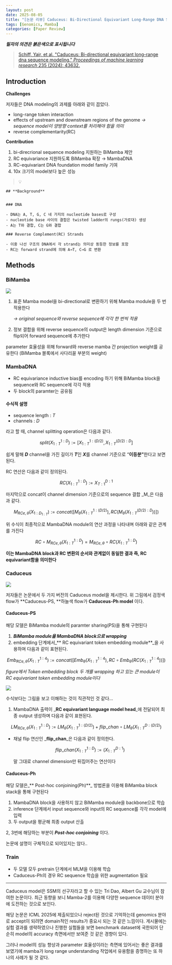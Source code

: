 ```yaml
---
layout: post
date: 2025-08-05
title: "[논문 리뷰] Caduceus: Bi-Directional Equivariant Long-Range DNA Sequence Modeling"
tags: [Genomics, Mamba]
categories: [Paper Review]
---
```


<span class="notion-red">_**필자의 의견은 붉은색으로 표시됩니다**_</span>


> [Schiff, Yair, et al. "Caduceus: Bi-directional equivariant long-range dna sequence modeling." ](https://pmc.ncbi.nlm.nih.gov/articles/PMC12189541/)[_Proceedings of machine learning research_](https://pmc.ncbi.nlm.nih.gov/articles/PMC12189541/)[ 235 (2024): 43632.](https://pmc.ncbi.nlm.nih.gov/articles/PMC12189541/)



## Introduction


**Challenges**


저자들은 DNA modeling의 과제를 아래와 같이 꼽았다.

- long-range token interaction
- effects of upstream and downstream regions of the genome 
_→ sequence model이 양방향 context를 처리해야 함을 의미_
- reverse complementarity(RC)

**Contribution**

1. bi-direcrional sequence modeling 지원하는 BiMamba 제안
1. RC equivariance 지원하도록 BiMamba 확장 → MambaDNA
1. RC-equivariant DNA foundation model family 기여
1. 10x 크기의 model보다 높은 성능

> 💡 


	## **Background**


	### DNA

	- DNA는 A, T, G, C 네 가지의 nucleotide bases로 구성
	- nucleotide base 사이의 결합은 twisted ladder의 rungs(가로대) 생성
	- A는 T와 결합, C는 G와 결합

	### Reverse Complement(RC) Strands

	- 이중 나선 구조의 DNA에서 각 strand는 의미상 동등한 정보를 포함
	- RC는 forward strand에 의해 A→T, C→G 로 변환


## Methods



### BiMamba


![](https://prod-files-secure.s3.us-west-2.amazonaws.com/542b861c-36a8-4051-84e5-8804b6728dba/2c247d59-7815-4980-99f0-8f0d21f445a7/image.png?X-Amz-Algorithm=AWS4-HMAC-SHA256&X-Amz-Content-Sha256=UNSIGNED-PAYLOAD&X-Amz-Credential=ASIAZI2LB466XKWJK4FV%2F20250915%2Fus-west-2%2Fs3%2Faws4_request&X-Amz-Date=20250915T110058Z&X-Amz-Expires=3600&X-Amz-Security-Token=IQoJb3JpZ2luX2VjEPv%2F%2F%2F%2F%2F%2F%2F%2F%2F%2FwEaCXVzLXdlc3QtMiJHMEUCIQC1GNdOx37GHYBQeD%2B%2BOlJx1%2FvpMiPnaXt%2BzSscqpTCmwIgYMA6IL8pWT0rmTn3mTrrbZp41x6wOm84I0ZZe04aUkQq%2FwMIcxAAGgw2Mzc0MjMxODM4MDUiDPmZ7bDlSVOhvx7g4CrcA8Onh%2B%2Ff8lMSyqnFVPAzusdrenF0Ig6kcgQiwUtFPD78mbb04n7gi0l0SkEd%2FowNPYE74dQxp5z4OQW55H2nRjPvr39y4oC1%2F3nFa2x%2BD6761D8Nj%2BX5RD1Wiwh3EMToxeWfe5fBpXnvzXa%2FXFTh2NO5iUCKwepHnlDjo%2FyDakrIgcHL3cUv6yg7gRhGPdHS06SKbzupwX8v4E8aEZXozPJ2dS%2BZUdOhwN5setAOmkFdIPyJcPK9onE5%2BVK8jnAhQ%2FpuUj0v7LosA1VwieKmidSIifCz89czXduGsX%2BNbU4BoEYCszvbB%2F3teu4xcUVhsA0yOTammC2Dp%2Fd1UtDRYsVc9ebkvQolzL8TFoO6zPdixU3iU8%2BxvmLMdasNt5WYsXhk%2FC9hiXQSdkCJfas558SIzK9a4O1f6Ri37%2B%2FKzgxyW%2Bi6hY99qinR64DNpHj8pBprJ00QNXtp6I%2Bs%2BbV5ZuQVAe6cXb%2F0F9HZPOj9Ct97prRu6%2FxeVh2tOJnTiv9ybUkHqSGjcKYPUpqJcuO6DKUC9EebypwOApBxxP9dNKwGmCtrLmU9ubRxXJ5dH58%2FwFhoiLVVZ1%2FOafzRuk%2F3hAuSZcvGrPSirFq%2FtH1cWxCdOKdQMidtEJ1Uh5p7MNfRn8YGOqUBzD85yM83vlLjtClyxQVO9DtYO6zAfzGl7Ih%2FKVwSkoRlw2Nl%2BFDIz96TNGTdtiT6A1YLUbdPVJHmhwwrn%2FkZFurRwKMflaHlXmwthbICPc4OFW8mTcUr%2BM9gR9q4iBXAzx9AzaK8ixT466zMpq7zy6xEvBbJ9EpyP0R6k9zU7gML0j7cf5A5eUVgxvG1r5aIVVBBT7K%2Fqsap50dek%2BgJdGfiUmn0&X-Amz-Signature=44447bd3474002534a14473191d96a9ef16687f8cfdf79f27b8653a879d72034&X-Amz-SignedHeaders=host&x-amz-checksum-mode=ENABLED&x-id=GetObject)

1. 표준 Mamba model을 bi-directional로 변환하기 위해 Mamba module을 두 번 적용한다

	_→ original sequence와 reverse sequence에 각각 한 번씩 적용_

1. 정보 결합을 위해 reverse sequence의 output은 length dimension 기준으로 flip되어 forward sequence에 추가한다

parameter 효율성을 위해 forward와 reverse mamba 간 projection weight를 공유한다 (BiMamba 블록에서 사다리꼴 부분의 weight)



### MambaDNA

- RC equivariance inductive bias를 encoding 하기 위해 BiMamba block을 sequence와 RC sequence에 각각 적용
- 두 block의 paramter는 공유됨


#### 수식적 설명

- sequence length : _T_
- channels : _D_

라고 할 때,  channel splitting operation은 다음과 같다.


$$
split(X^{1:D}_{1:T}):=[X^{1:(D/2)}_{1:T},X^{(D/2):D}_{1:T}]
$$


<span class="notion-red">쉽게 말해 </span><span class="notion-red">_**D**_</span><span class="notion-red"> channel을 가진 길이가 </span><span class="notion-red">_**T**_</span><span class="notion-red">인 </span><span class="notion-red">_**X**_</span><span class="notion-red">를 channel 기준으로 “</span><span class="notion-red">**이등분”**</span><span class="notion-red">한다고 보면 된다.</span>


RC 연산은 다음과 같이 정의된다.


$$
RC(X^{1:D}_{1:T}):=X^{D:1}_{T:1}
$$


마지막으로 concat이 channel dimension 기준으로의 sequence 결합 _M_은 다음과 같다.


$$
M_{RCe,\theta}(X_{1:D_{1:T}}):=concat([M_{\theta}(X^{1:(D/2)}_{1:T}),RC(M_{\theta}(X^{(D/2):D}_{1:T}))])
$$


위 수식이 최종적으로 MambaDNA module의 연산 과정을 나타내며 아래와 같은 관계를 가진다


$$
RC\circ M_{RCe,\theta}(X^{1:D}_{1:T}) = M_{RCe,\theta} \circ RC(X^{1:D}_{1:T})
$$


**이는 MambaDNA block과 RC 변환의 순서와 관계없이 동일한 결과 즉, RC equivariant함을 의미한다**



### Caduceus


![](https://prod-files-secure.s3.us-west-2.amazonaws.com/542b861c-36a8-4051-84e5-8804b6728dba/f94a60d7-8145-473b-aef9-7c68d3ec604a/image.png?X-Amz-Algorithm=AWS4-HMAC-SHA256&X-Amz-Content-Sha256=UNSIGNED-PAYLOAD&X-Amz-Credential=ASIAZI2LB466XKWJK4FV%2F20250915%2Fus-west-2%2Fs3%2Faws4_request&X-Amz-Date=20250915T110058Z&X-Amz-Expires=3600&X-Amz-Security-Token=IQoJb3JpZ2luX2VjEPv%2F%2F%2F%2F%2F%2F%2F%2F%2F%2FwEaCXVzLXdlc3QtMiJHMEUCIQC1GNdOx37GHYBQeD%2B%2BOlJx1%2FvpMiPnaXt%2BzSscqpTCmwIgYMA6IL8pWT0rmTn3mTrrbZp41x6wOm84I0ZZe04aUkQq%2FwMIcxAAGgw2Mzc0MjMxODM4MDUiDPmZ7bDlSVOhvx7g4CrcA8Onh%2B%2Ff8lMSyqnFVPAzusdrenF0Ig6kcgQiwUtFPD78mbb04n7gi0l0SkEd%2FowNPYE74dQxp5z4OQW55H2nRjPvr39y4oC1%2F3nFa2x%2BD6761D8Nj%2BX5RD1Wiwh3EMToxeWfe5fBpXnvzXa%2FXFTh2NO5iUCKwepHnlDjo%2FyDakrIgcHL3cUv6yg7gRhGPdHS06SKbzupwX8v4E8aEZXozPJ2dS%2BZUdOhwN5setAOmkFdIPyJcPK9onE5%2BVK8jnAhQ%2FpuUj0v7LosA1VwieKmidSIifCz89czXduGsX%2BNbU4BoEYCszvbB%2F3teu4xcUVhsA0yOTammC2Dp%2Fd1UtDRYsVc9ebkvQolzL8TFoO6zPdixU3iU8%2BxvmLMdasNt5WYsXhk%2FC9hiXQSdkCJfas558SIzK9a4O1f6Ri37%2B%2FKzgxyW%2Bi6hY99qinR64DNpHj8pBprJ00QNXtp6I%2Bs%2BbV5ZuQVAe6cXb%2F0F9HZPOj9Ct97prRu6%2FxeVh2tOJnTiv9ybUkHqSGjcKYPUpqJcuO6DKUC9EebypwOApBxxP9dNKwGmCtrLmU9ubRxXJ5dH58%2FwFhoiLVVZ1%2FOafzRuk%2F3hAuSZcvGrPSirFq%2FtH1cWxCdOKdQMidtEJ1Uh5p7MNfRn8YGOqUBzD85yM83vlLjtClyxQVO9DtYO6zAfzGl7Ih%2FKVwSkoRlw2Nl%2BFDIz96TNGTdtiT6A1YLUbdPVJHmhwwrn%2FkZFurRwKMflaHlXmwthbICPc4OFW8mTcUr%2BM9gR9q4iBXAzx9AzaK8ixT466zMpq7zy6xEvBbJ9EpyP0R6k9zU7gML0j7cf5A5eUVgxvG1r5aIVVBBT7K%2Fqsap50dek%2BgJdGfiUmn0&X-Amz-Signature=7ee1358c4bef796f462190854b790e601601439ed26641846fbf66735055959d&X-Amz-SignedHeaders=host&x-amz-checksum-mode=ENABLED&x-id=GetObject)


저자들은 논문에서 두 가지 버전의 Caduceus model을 제시한다. 위 그림에서 검정색 flow가 **Caduceus-PS, **하늘색 flow가 **Caduceus-Ph model** 이다.



#### Caduceus-PS


해당 모델은 BiMamba module의 paramter sharing(PS)을 통해 구현된다

1. _**BiMamba module을 MambaDNA block으로 wrapping**_
1. embedding 단계에서_** RC equivariant token embedding module**_을 사용하며 다음과 같이 표현된다.

$$
Emb_{RCe,\theta}(X^{1:4}_{1:T}):=concat([Emb_{\theta}(X^{1:4}_{1:T}),RC \circ Emb_{\theta}(RC(X^{1:4}_{1:T}))])
$$


_figure에서 Token embedding block 두 개를 wrapping 하고 있는 큰 module이 RC equivariant token embedding module이다_


![](https://prod-files-secure.s3.us-west-2.amazonaws.com/542b861c-36a8-4051-84e5-8804b6728dba/b175e4da-71eb-4e91-8c23-a06dabe673c9/image.png?X-Amz-Algorithm=AWS4-HMAC-SHA256&X-Amz-Content-Sha256=UNSIGNED-PAYLOAD&X-Amz-Credential=ASIAZI2LB466XKWJK4FV%2F20250915%2Fus-west-2%2Fs3%2Faws4_request&X-Amz-Date=20250915T110058Z&X-Amz-Expires=3600&X-Amz-Security-Token=IQoJb3JpZ2luX2VjEPv%2F%2F%2F%2F%2F%2F%2F%2F%2F%2FwEaCXVzLXdlc3QtMiJHMEUCIQC1GNdOx37GHYBQeD%2B%2BOlJx1%2FvpMiPnaXt%2BzSscqpTCmwIgYMA6IL8pWT0rmTn3mTrrbZp41x6wOm84I0ZZe04aUkQq%2FwMIcxAAGgw2Mzc0MjMxODM4MDUiDPmZ7bDlSVOhvx7g4CrcA8Onh%2B%2Ff8lMSyqnFVPAzusdrenF0Ig6kcgQiwUtFPD78mbb04n7gi0l0SkEd%2FowNPYE74dQxp5z4OQW55H2nRjPvr39y4oC1%2F3nFa2x%2BD6761D8Nj%2BX5RD1Wiwh3EMToxeWfe5fBpXnvzXa%2FXFTh2NO5iUCKwepHnlDjo%2FyDakrIgcHL3cUv6yg7gRhGPdHS06SKbzupwX8v4E8aEZXozPJ2dS%2BZUdOhwN5setAOmkFdIPyJcPK9onE5%2BVK8jnAhQ%2FpuUj0v7LosA1VwieKmidSIifCz89czXduGsX%2BNbU4BoEYCszvbB%2F3teu4xcUVhsA0yOTammC2Dp%2Fd1UtDRYsVc9ebkvQolzL8TFoO6zPdixU3iU8%2BxvmLMdasNt5WYsXhk%2FC9hiXQSdkCJfas558SIzK9a4O1f6Ri37%2B%2FKzgxyW%2Bi6hY99qinR64DNpHj8pBprJ00QNXtp6I%2Bs%2BbV5ZuQVAe6cXb%2F0F9HZPOj9Ct97prRu6%2FxeVh2tOJnTiv9ybUkHqSGjcKYPUpqJcuO6DKUC9EebypwOApBxxP9dNKwGmCtrLmU9ubRxXJ5dH58%2FwFhoiLVVZ1%2FOafzRuk%2F3hAuSZcvGrPSirFq%2FtH1cWxCdOKdQMidtEJ1Uh5p7MNfRn8YGOqUBzD85yM83vlLjtClyxQVO9DtYO6zAfzGl7Ih%2FKVwSkoRlw2Nl%2BFDIz96TNGTdtiT6A1YLUbdPVJHmhwwrn%2FkZFurRwKMflaHlXmwthbICPc4OFW8mTcUr%2BM9gR9q4iBXAzx9AzaK8ixT466zMpq7zy6xEvBbJ9EpyP0R6k9zU7gML0j7cf5A5eUVgxvG1r5aIVVBBT7K%2Fqsap50dek%2BgJdGfiUmn0&X-Amz-Signature=bbf63f1c7defee13dd19f7d47038d6366f22940e04168f00bfdf09f4b2e96c1b&X-Amz-SignedHeaders=host&x-amz-checksum-mode=ENABLED&x-id=GetObject)


<span class="notion-red">수식보다는 그림을 보고 이해하는 것이 직관적인 것 같다…</span>

1. MambaDNA 출력이 _**RC equivariant language model head**_에 전달되어 최종 output 생성하며 다음과 같이 표현된다.

$$
LM_{RCe,\theta}(X^{1:D}_{1:T}):= LM_{\theta}(X^{1:(D/2)}_{1:T})+flip\_chan\circ LM_{\theta}(X^{D:(D/2)}_{1:T})
$$

- 채널 flip 연산인 _**flip\_chan**_은 다음과 같이 정의한다.

	$$
	flip\_chan(X^{1:D}_{1:T}):=(X^{D:1}_{1:T})
	$$


	말 그대로 channel dimension만 뒤집어주는 연산이다



#### Caduceus-Ph


해당 모델은_** Post-hoc conjoining(Ph)**_ 방법론을 이용해 BiMamba block stack을 통해 구현된다

1. MambaDNA block을 사용하지 않고 BiMamba module을 backbone으로 학습
1. inference 단계에서 input sequence와 input의 RC sequence를 각각 model에 입력
1. 두 output을 평균해 최종 output 산출

2, 3번에 해당하는 부분이 _**Post-hoc conjoining**_ 이다.


<span class="notion-red">논문에 설명이 구체적으로 되어있지는 않다..</span>



### Train

- 두 모델 모두 pretrain 단계에서 MLM을 이용해 학습
- Caduceus-Ph의 경우 RC sequence 학습을 위한 augmentation 필요

---


<span class="notion-red">Caduceus model은 SSM의 선구자라고 할 수 있는 Tri Dao, Albert Gu 교수님이 참여한 논문이다. 최근 동향을 보니 Mamba-2를 이용해 다양한 sequence 데이터 분야에 도전하는 것으로 보인다.</span>


<span class="notion-red">해당 논문은 ICML 2025에 제출되었으나 reject된 것으로 기억하는데 genomics 분야로 accept이 되려면 domain적인 results가 중요시 되는 것 같은 느낌이다. 게시물에는 실험 결과를 생략하였으나 진행한 실험들을 보면 benchmark dataset에 국한되어 단순히 model의 accuracy 측면에서만 보여준 것 같은 경향이 있다.</span>


<span class="notion-red">그러나 model의 성능 향상과 parameter 효율성이라는 측면에 있어서는 좋은 결과를 보였기에 mamba가 long range understanding 작업에서 유용함을 증명하는 또 하나의 사례가 될 것 같다.</span>

